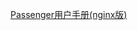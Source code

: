 [Passenger用户手册(nginx版)]( https://github.com/biti/passenger-doc-zh/wiki/Passenger%E7%94%A8%E6%88%B7%E6%89%8B%E5%86%8C)
